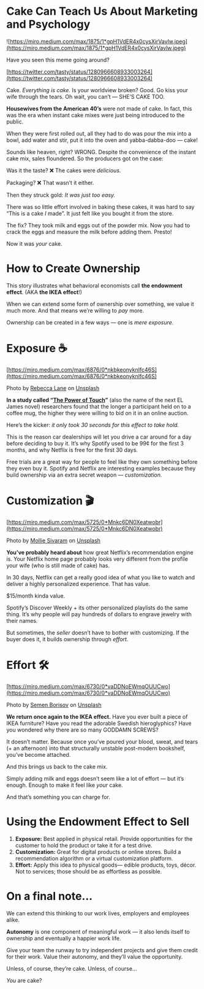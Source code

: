 # Cake Can Teach Us About Marketing and Psychology

![https://miro.medium.com/max/1875/1*gpH1VdER4x0cysXirVavlw.jpeg](https://miro.medium.com/max/1875/1*gpH1VdER4x0cysXirVavlw.jpeg)

Have you seen this meme going around?

[https://twitter.com/tasty/status/1280966608933003264](https://twitter.com/tasty/status/1280966608933003264)

Cake. *Everything is cake.* Is your worldview broken? Good. Go kiss your wife through the tears. Oh wait, you can’t — SHE’S CAKE TOO.

**Housewives from the American 40’s** were not made of cake. In fact, this was the era when instant cake mixes were just being introduced to the public.

When they were first rolled out, all they had to do was pour the mix into a bowl, add water and stir, put it into the oven and yabba-dabba-doo — cake!

Sounds like heaven, right? WRONG. Despite the convenience of the instant cake mix, sales floundered. So the producers got on the case:

Was it the taste? ❌ The cakes were *delicious.*

Packaging? ❌ That wasn’t it either.

Then they struck gold: *It was just too easy.*

There was so little effort involved in baking these cakes, it was hard to say “This is a cake *I* made”. It just felt like you bought it from the store.

The fix? They took milk and eggs out of the powder mix. Now you had to crack the eggs and measure the milk before adding them. Presto!

Now it was *your* cake.

# **How to Create Ownership**

This story illustrates what behavioral economists call **the endowment effect**. (AKA **the IKEA effect**!)

When we can extend some form of ownership over something, we value it much more. And that means we’re willing to *pay* more.

Ownership can be created in a few ways — one is *mere exposure.*

# **Exposure ☕**

[https://miro.medium.com/max/6876/0*nkbkeonyknIfc46S](https://miro.medium.com/max/6876/0*nkbkeonyknIfc46S)

Photo by [Rebecca Lane](https://unsplash.com/@rebeccajeanettelane?utm_source=medium&utm_medium=referral) on [Unsplash](https://unsplash.com/?utm_source=medium&utm_medium=referral)

**In a study called “[The Power of Touch](https://www.researchgate.net/publication/5140687_The_power_of_touch_An_examination_of_the_effect_of_duration_of_physical_contact_on_the_valuation_of_objects)”** (also the name of the next EL James novel) researchers found that the longer a participant held on to a coffee mug, the higher they were willing to bid on it in an online auction.

Here’s the kicker: *it only took 30 seconds for this effect to take hold.*

This is the reason car dealerships will let you drive a car around for a day before deciding to buy it. It’s why Spotify used to be 99¢ for the first 3 months, and why Netflix is free for the first 30 days.

Free trials are a great way for people to feel like they own something before they even buy it. Spotify and Netflix are interesting examples because they build ownership via an extra secret weapon — *customization.*

# **Customization 🎬**

[https://miro.medium.com/max/5725/0*Mnkc6DN0Xeatwobr](https://miro.medium.com/max/5725/0*Mnkc6DN0Xeatwobr)

Photo by [Mollie Sivaram](https://unsplash.com/@molliesivaram?utm_source=medium&utm_medium=referral) on [Unsplash](https://unsplash.com/?utm_source=medium&utm_medium=referral)

**You’ve probably heard about** how great Netflix’s recommendation engine is. Your Netflix home page probably looks very different from the profile your wife (who is still made of cake) has.

In 30 days, Netflix can get a really good idea of what you like to watch and deliver a highly personalized experience. That has value.

$15/month kinda value.

Spotify’s Discover Weekly + its other personalized playlists do the same thing. It’s why people will pay hundreds of dollars to engrave jewelry with their names.

But sometimes, the *seller* doesn’t have to bother with customizing. If the buyer does it, it builds ownership through *effort.*

# **Effort 🛠**

[https://miro.medium.com/max/6730/0*vaDDNoEWmqOUUCwo](https://miro.medium.com/max/6730/0*vaDDNoEWmqOUUCwo)

Photo by [Semen Borisov](https://unsplash.com/@devsnice?utm_source=medium&utm_medium=referral) on [Unsplash](https://unsplash.com/?utm_source=medium&utm_medium=referral)

**We return once again to the IKEA effect.** Have you ever built a piece of IKEA furniture? Have you read the adorable Swedish hieroglyphics? Have you wondered why there are so many GODDAMN SCREWS?

It doesn’t matter. Because once you’ve poured your blood, sweat, and tears (+ an afternoon) into that structurally unstable post-modern bookshelf, you’ve become attached.

And this brings us back to the cake mix.

Simply adding milk and eggs doesn’t seem like a lot of effort — but it’s enough. Enough to make it feel like *your* cake.

And that’s something you can charge for.

# **Using the Endowment Effect to Sell**

1. **Exposure:** Best applied in physical retail. Provide opportunities for the customer to hold the product or take it for a test drive.
2. **Customization:** Great for digital products or online stores. Build a recommendation algorithm or a virtual customization platform.
3. **Effort:** Apply this idea to physical goods— edible products, toys, décor. Not to services; those should be as effortless as possible.

# **On a final note…**

We can extend this thinking to our work lives, employers and employees alike.

**Autonomy** is one component of meaningful work — it also lends itself to ownership and eventually a happier work life.

Give your team the runway to try independent projects and give them credit for their work. Value their autonomy, and they’ll value the opportunity.

Unless, of course, they’re cake. Unless, of course…

*You* are cake?